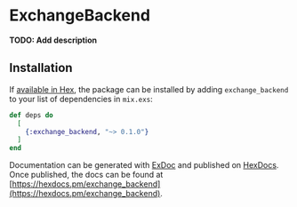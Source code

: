 # ExchangeBackend

**TODO: Add description**

## Installation

If [available in Hex](https://hex.pm/docs/publish), the package can be installed
by adding `exchange_backend` to your list of dependencies in `mix.exs`:

```elixir
def deps do
  [
    {:exchange_backend, "~> 0.1.0"}
  ]
end
```

Documentation can be generated with [ExDoc](https://github.com/elixir-lang/ex_doc)
and published on [HexDocs](https://hexdocs.pm). Once published, the docs can
be found at [https://hexdocs.pm/exchange_backend](https://hexdocs.pm/exchange_backend).

